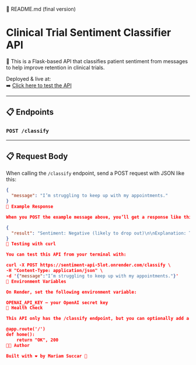 📄 README.md (final version)

# Clinical Trial Sentiment Classifier API

🎯 This is a Flask-based API that classifies patient sentiment from messages to help improve retention in clinical trials.

Deployed & live at:  
➡️ [Click here to test the API](https://sentiment-api-5lot.onrender.com/classify)

---

## 📋 Endpoints

### `POST /classify`

---

## 📋 Request Body

When calling the `/classify` endpoint, send a POST request with JSON like this:

```json
{
  "message": "I’m struggling to keep up with my appointments."
}
🧪 Example Response

When you POST the example message above, you’ll get a response like this:

{
  "result": "Sentiment: Negative (likely to drop out)\n\nExplanation: The message indicates that the patient is having difficulty maintaining their commitment to the clinical trial schedule. The use of the word \"struggling\" suggests a significant challenge, which could lead to the patient dropping out if the issue is not addressed."
}
🚀 Testing with curl

You can test this API from your terminal with:

curl -X POST https://sentiment-api-5lot.onrender.com/classify \
-H "Content-Type: application/json" \
-d '{"message":"I’m struggling to keep up with my appointments."}'
🌱 Environment Variables

On Render, set the following environment variable:

OPENAI_API_KEY — your OpenAI secret key
🧪 Health Check

This API only has the /classify endpoint, but you can optionally add a simple health check route in app.py to respond to /:

@app.route('/')
def home():
    return "OK", 200
👩‍💻 Author

Built with ❤️ by Mariam Succar 🚀
